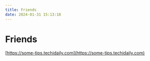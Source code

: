 ```yaml
---
title: Friends
date: 2024-01-31 15:13:18
---
```


# Friends

[https://some-tips.techidaily.com](https://some-tips.techidaily.com)